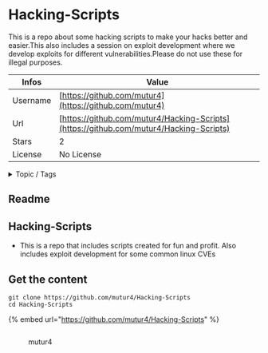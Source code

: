 # Hacking-Scripts

This is a repo  about some hacking scripts to make your hacks better and easier.This also includes a session on exploit development where we develop exploits for different vulnerabilities.Please do not use these for illegal purposes.

| Infos    | Value                                                              |
| -------- | -------------------------------------------------------------------|
| Username | [https://github.com/mutur4](https://github.com/mutur4) |
| Url      | [https://github.com/mutur4/Hacking-Scripts](https://github.com/mutur4/Hacking-Scripts)                                               |
| Stars    | 2                                                          |
| License  | No License                                                        |

<details>

<summary>Topic / Tags</summary>

* cve-2021-4034* cve-2022-0847* exploit* exploit-development* hacking* scripting

</details>

## Readme

## Hacking-Scripts

- This is a repo that includes scripts created for fun and profit. Also includes exploit development for some common linux CVEs



## Get the content

```
git clone https://github.com/mutur4/Hacking-Scripts
cd Hacking-Scripts
```

{% embed url="https://github.com/mutur4/Hacking-Scripts" %}

<figure><img src="https://avatars.githubusercontent.com/u/68686790?v=4" alt=""><figcaption><p>mutur4</p></figcaption></figure>
